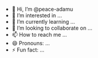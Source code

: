 - 👋 Hi, I’m @peace-adamu
- 👀 I’m interested in ...
- 🌱 I’m currently learning ...
- 💞️ I’m looking to collaborate on ...
- 📫 How to reach me ...
- 😄 Pronouns: ...
- ⚡ Fun fact: ...

<!---
peace-adamu/peace-adamu is a ✨ special ✨ repository because its `README.md` (this file) appears on your GitHub profile.
You can click the Preview link to take a look at your changes.
--->
